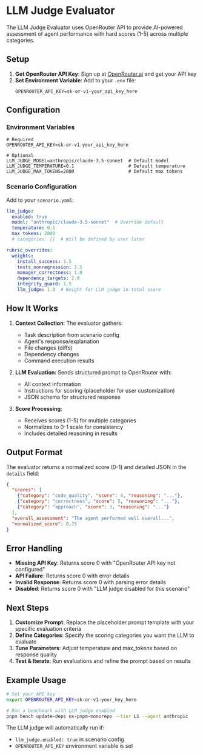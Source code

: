 # LLM Judge Evaluator

The LLM Judge Evaluator uses OpenRouter API to provide AI-powered assessment of agent performance with hard scores (1-5) across multiple categories.

## Setup

1. **Get OpenRouter API Key**: Sign up at [OpenRouter.ai](https://openrouter.ai) and get your API key
2. **Set Environment Variable**: Add to your `.env` file:
   ```env
   OPENROUTER_API_KEY=sk-or-v1-your_api_key_here
   ```

## Configuration

### Environment Variables
```env
# Required
OPENROUTER_API_KEY=sk-or-v1-your_api_key_here

# Optional
LLM_JUDGE_MODEL=anthropic/claude-3.5-sonnet  # Default model
LLM_JUDGE_TEMPERATURE=0.1                    # Default temperature
LLM_JUDGE_MAX_TOKENS=2000                    # Default max tokens
```

### Scenario Configuration
Add to your `scenario.yaml`:

```yaml
llm_judge:
  enabled: true
  model: "anthropic/claude-3.5-sonnet"  # Override default
  temperature: 0.1
  max_tokens: 2000
  # categories: []  # Will be defined by user later

rubric_overrides:
  weights:
    install_success: 1.5
    tests_nonregression: 2.5
    manager_correctness: 1.0
    dependency_targets: 2.0
    integrity_guard: 1.5
    llm_judge: 1.0  # Weight for LLM judge in total score
```

## How It Works

1. **Context Collection**: The evaluator gathers:
   - Task description from scenario config
   - Agent's response/explanation
   - File changes (diffs)
   - Dependency changes
   - Command execution results

2. **LLM Evaluation**: Sends structured prompt to OpenRouter with:
   - All context information
   - Instructions for scoring (placeholder for user customization)
   - JSON schema for structured response

3. **Score Processing**: 
   - Receives scores (1-5) for multiple categories
   - Normalizes to 0-1 scale for consistency
   - Includes detailed reasoning in results

## Output Format

The evaluator returns a normalized score (0-1) and detailed JSON in the `details` field:

```json
{
  "scores": [
    {"category": "code_quality", "score": 4, "reasoning": "..."},
    {"category": "correctness", "score": 5, "reasoning": "..."},
    {"category": "approach", "score": 3, "reasoning": "..."}
  ],
  "overall_assessment": "The agent performed well overall...",
  "normalized_score": 0.75
}
```

## Error Handling

- **Missing API Key**: Returns score 0 with "OpenRouter API key not configured"
- **API Failure**: Returns score 0 with error details
- **Invalid Response**: Returns score 0 with parsing error details
- **Disabled**: Returns score 0 with "LLM judge disabled for this scenario"

## Next Steps

1. **Customize Prompt**: Replace the placeholder prompt template with your specific evaluation criteria
2. **Define Categories**: Specify the scoring categories you want the LLM to evaluate
3. **Tune Parameters**: Adjust temperature and max_tokens based on response quality
4. **Test & Iterate**: Run evaluations and refine the prompt based on results

## Example Usage

```bash
# Set your API key
export OPENROUTER_API_KEY=sk-or-v1-your_key_here

# Run a benchmark with LLM judge enabled
pnpm bench update-deps nx-pnpm-monorepo --tier L1 --agent anthropic
```

The LLM judge will automatically run if:
- `llm_judge.enabled: true` in scenario config
- `OPENROUTER_API_KEY` environment variable is set
